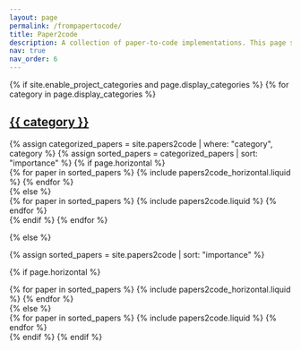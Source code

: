```yaml
---
layout: page
permalink: /frompapertocode/
title: Paper2code
description: A collection of paper-to-code implementations. This page serves as a testament to my skills in deciphering research papers and translating theoretical concepts into functional code.
nav: true
nav_order: 6
---
```


<div class="paper2code">
{% if site.enable_project_categories and page.display_categories %}
  <!-- Display categorized papers2code -->
  {% for category in page.display_categories %}
  <a id="{{ category }}" href=".#{{ category }}">
    <h2 class="category">{{ category }}</h2>
  </a>
  {% assign categorized_papers = site.papers2code | where: "category", category %}
  {% assign sorted_papers = categorized_papers | sort: "importance" %}
  <!-- Generate cards for each paper2code -->
  {% if page.horizontal %}
  <div class="container">
    <div class="row row-cols-1 row-cols-md-2">
    {% for paper in sorted_papers %}
      {% include papers2code_horizontal.liquid %}
    {% endfor %}
    </div>
  </div>
  {% else %}
  <div class="row row-cols-1 row-cols-md-3">
    {% for paper in sorted_papers %}
      {% include papers2code.liquid %}
    {% endfor %}
  </div>
  {% endif %}
  {% endfor %}

{% else %}
  <!-- Display papers2code without categories -->
  {% assign sorted_papers = site.papers2code | sort: "importance" %}
  
  {% if page.horizontal %}
  <div class="container">
    <div class="row row-cols-1 row-cols-md-2">
    {% for paper in sorted_papers %}
      {% include papers2code_horizontal.liquid %}
    {% endfor %}
    </div>
  </div>
  {% else %}
  <div class="row row-cols-1 row-cols-md-3">
    {% for paper in sorted_papers %}
      {% include papers2code.liquid %}
    {% endfor %}
  </div>
  {% endif %}
{% endif %}
</div>
